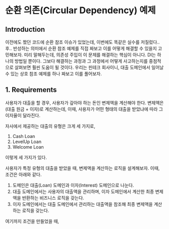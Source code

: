 # 순환 의존(Circular Dependency) 예제

## Introduction
이전에도 짰던 코드에 순환 참조 이슈가 있었는데, 이번에도 똑같은 실수를 저질렀다..후.. 반성하는 의미에서 순환 참조 예제를 직접 짜보고 이를 어떻게 해결할 수 있을지 고민해보자. 미리 말해두는데, 의존성 주입이 이 문제를 해결하는 핵심이 아니다. DI는 하나의 방법일 뿐이다. 
그보다 해결하는 과정과 그 과정에서 어떻게 사고하는지를 중점적으로 살펴보면 훨씬 도움이 될 것이다. 우리는 핀테크 회사이니, 대출 도메인에서 일어날 수 있는 상호 참조 예제를 하나 짜보고 이를 풀어보자.

## 1. Requirements

사용자가 대출을 할 경우, 사용자가 갚아야 하는 돈인 변제액을 계산해야 한다. 변제액은 (대출 원금 + 이자)로 계산하는데, 이때, 사용자가 어떤 형태의 대출을 받았냐에 따라 그 이자율이 달라진다. 

자사에서 제공하는 대출의 유형은 크게 세 가지로, 

1. Cash Loan
2. LevelUp Loan
3. Welcome Loan

이렇게 세 가지가 있다.

사용자가 특정 유형의 대출을 받았을 때, 변제액을 계산하는 로직을 설계해보자. 이때, 조건은 아래와 같다.

1. 도메인은 대출(Loan) 도메인과 이자(Interest) 도메인으로 나눈다. 
2. 대출 도메인에서는 사용자의 대출액을 관리하며, 이자 도메인에서 계산한 최종 변제액을 반환하는 비즈니스 로직을 갖는다. 
3. 이자 도메인에서는 대출 도메인에서 관리하는 대출액을 참조해 최종 변제액을 계산하는 로직을 갖는다.

여기까지 조건을 만들었을 때, 